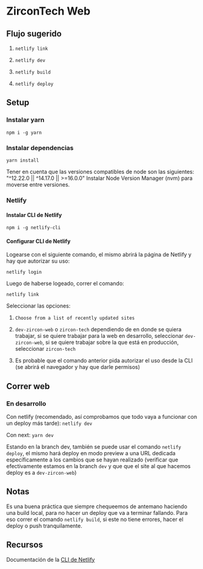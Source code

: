 # ZirconTech Web

## Flujo sugerido

1. `netlify link`

2. `netlify dev`

3. `netlify build`

4. `netlify deploy`
## Setup

### Instalar yarn

`npm i -g yarn`

### Instalar dependencias

`yarn install`

Tener en cuenta que las versiones compatibles de node son las siguientes: "^12.22.0 || ^14.17.0 || >=16.0.0"
Instalar Node Version Manager (nvm) para moverse entre versiones.

### Netlify

#### Instalar CLI de Netlify

`npm i -g netlify-cli`

#### Configurar CLI de Netlify

Logearse con el siguiente comando, el mismo abrirá la página de Netlify y hay que autorizar su uso: 

`netlify login`

Luego de haberse logeado, correr el comando:

`netlify link`

Seleccionar las opciones:

1. `Choose from a list of recently updated sites`

2. `dev-zircon-web` o `zircon-tech` dependiendo de en donde se quiera trabajar, si se quiere trabajar para la web en desarrollo, seleccionar `dev-zircon-web`, si se quiere trabajar sobre la que está en producción, seleccionar `zircon-tech`

3. Es probable que el comando anterior pida autorizar el uso desde la CLI (se abrirá el navegador y hay que darle permisos)

## Correr web

### En desarrollo

Con netlify (recomendado, así comprobamos que todo vaya a funcionar con un deploy más tarde): `netlify dev`

Con next: `yarn dev`

Estando en la branch dev, también se puede usar el comando `netlify deploy`, el mismo hará deploy en modo preview a una URL dedicada específicamente a los cambios que se hayan realizado (verificar que efectivamente estamos en la branch `dev` y que que el site al que hacemos deploy es a `dev-zircon-web`)

## Notas

Es una buena práctica que siempre chequeemos de antemano haciendo una build local, para no hacer un deploy que va a terminar fallando. Para eso correr el comando `netlify build`, si este no tiene errores, hacer el deploy o push tranquilamente.

## Recursos

Documentación de la [CLI de Netlify](https://docs.netlify.com/cli/get-started/)